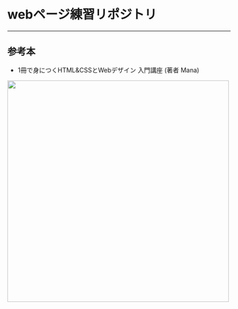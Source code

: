 # webページ練習リポジトリ

---

## 参考本

* 1冊で身につくHTML&CSSとWebデザイン 入門講座 (著者 Mana)

<img src =https://images-na.ssl-images-amazon.com/images/I/81wNqcZcNJL.jpg width=500px/>
